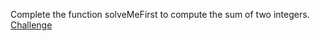 Complete the function solveMeFirst to compute the sum of two integers.
[Challenge](https://www.hackerrank.com/challenges/solve-me-first?isFullScreen=true)
